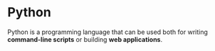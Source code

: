 # Python



Python is a programming language that can be used both for writing **command-line scripts** or building **web applications**.



            
            